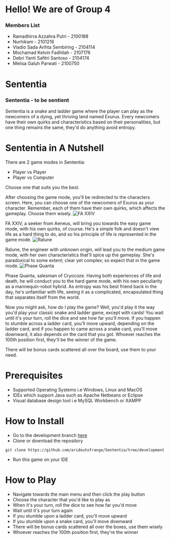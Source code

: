 # Hello! We are of Group 4 

### Members List
- Ramadhirra Azzahra Putri - 2100188
- Nurhikam - 2101216
- Vladio Sada Arihta Sembiring - 2104114
- Mochamad Kelvin Fadhilah - 2107176
- Debri Yanti Safitri Santoso - 2104174
- Melisa Galuh Parwati - 2100750

# Sententia
### Sententia - to be sentient

Sententia is a snake and ladder game where the player can play as the newcomers of a dying, yet thriving land named Exurus. Every newcomers have their own quirks and characteristics based on their personalities, but one thing remains the same, they'd do anything avoid entropy.

# Sententia in A Nutshell
There are 2 game modes in Sententia:
- Player vs Player
- Player vs Computer 

Choose one that suits you the best.

After choosing the game mode, you'll be redirected to the characters screen. Here, you can choose one of the newcomers of Exurus as your character. Remember, each of them have their own quirks, which affects the gameplay. Choose them wisely.
![FA XXIV](https://user-images.githubusercontent.com/107428291/210200975-e314dece-7491-458b-9c43-6af46c07e2fc.png)

FA XXIV, a seeker from Aeneus, will bring you towards the easy game mode, with his own quirks, of course. He's a simple folk and doesn't view life as a hard thing to do, and so his principle of life is represented in the game mode.
![Ralune](https://user-images.githubusercontent.com/107428291/210200981-9f1e29d0-b4ae-4db2-97b9-bfa4f614bb77.png)

Ralune, the engineer with unknown origin, will lead you to the medium game mode, with her own characteristics that'll spice up the gameplay. She's paradoxical to some extent; clear yet complex; so expect that in the game mode. 
![Phase Quanta](https://user-images.githubusercontent.com/107428291/210200985-d49f83c8-d194-4e16-88b3-0d59f3e3ebc3.png)

Phase Quanta, salesman of Cryocoze. Having both experiences of life and death, he will conduct you to the hard game mode, with his own peculiarity as a mannequin-robot hybrid. As entropy was his best friend back in the day, he's unfamiliar with life, seeing it as a complicated, encapsulated thing that separates itself from the world.

Now you might ask, how do I play the game? Well, you'd play it the way you'd play your classic snake and ladder game, except with cards! 
You wait until it's your turn, roll the dice and see how far you'll move. If you happen to stumble across a ladder card, you'll move upward, depending on the ladder card, and if you happen to came across a snake card, you'll move downward, it also depends on the card that you got. Whoever reaches the 100th position first, they'll be the winner of the game.

There will be bonus cards scattered all over the board, use them to your need.

# Prerequisites
- Supported Operating Systems i.e Windows, Linux and MacOS 
- IDEs which support Java such as Apache Netbeans or Eclipse 
- Visual database design tool i.e MySQL Workbench or XAMPP 

# How to Install
- Go to the development branch [here](https://github.com/aridoutofrange/Sententia/tree/development)
- Clone or download the repository

```
git clone https://github.com/aridoutofrange/Sententia/tree/development
```

- Run this game on your IDE 



# How to Play
- Navigate towards the main menu and then click the play button 
- Choose the character that you'd like to play as 
- When it's your turn, roll the dice to see how far you'd move 
- Wait until it's your turn again 
- If you stumble upon a ladder card, you'll move upward 
- If you stumble upon a snake card, you'll move downward
- There will be bonus cards scattered all over the boxes, use them wisely 
- Whoever reaches the 100th position first, they're the winner 
